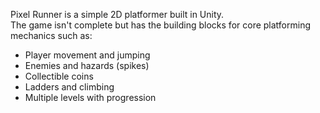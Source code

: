 Pixel Runner is a simple 2D platformer built in Unity.  
The game isn't complete but has the building blocks for core platforming mechanics such as:

- Player movement and jumping
- Enemies and hazards (spikes)
- Collectible coins
- Ladders and climbing
- Multiple levels with progression
